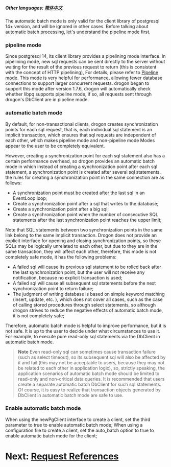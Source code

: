 ##### Other languages: [简体中文](/CHN/CHN-08-5-数据库-自动批处理)

The automatic batch mode is only valid for the client library of postgresql 14+ version, and will be ignored in other cases. Before talking about automatic batch processing, let's understand the pipeline mode first.

### pipeline mode

Since postgresql 14, its client library provides a pipelining mode interface. In pipelining mode, new sql requests can be sent directly to the server without waiting for the result of the previous request to return (this is consistent with the concept of HTTP pipelining), For details, please refer to [Pipeline mode](https://www.postgresql.org/docs/current/libpq-pipeline-mode.html). This mode is very helpful for performance, allowing fewer database connections to support larger concurrent requests.
drogon began to support this mode after version 1.7.6, drogon will automatically check whether libpq supports pipeline mode, if so, all requests sent through drogon's DbClient are in pipeline mode.

### automatic batch mode

By default, for non-transactional clients, drogon creates synchronization points for each sql request, that is, each individual sql statement is an implicit transaction, which ensures that sql requests are independent of each other, which makes pipeline mode and non-pipeline mode Modes appear to the user to be completely equivalent.

However, creating a synchronization point for each sql statement also has a certain performance overhead, so drogon provides an automatic batch mode in which instead of creating a synchronization point after each sql statement, a synchronization point is created after several sql statements. the rules for creating a synchronization point in the same connection are as follows:

- A synchronization point must be created after the last sql in an EventLoop loop;
- Create a synchronization point after a sql that writes to the database;
- Create a synchronization point after a big sql;
- Create a synchronization point when the number of consecutive SQL statements after the last synchronization point reaches the upper limit;

Note that SQL statements between two synchronization points in the same link belong to the same implicit transaction. Drogon does not provide an explicit interface for opening and closing synchronization points, so these SQLs may be logically unrelated to each other, but due to they are in the same transaction, they will affect each other, therefore, this mode is not completely safe mode, it has the following problems:

- A failed sql will cause its previous sql statement to be rolled back after the last synchronization point, but the user will not receive any notification, because no explicit transaction is used;
- A failed sql will cause all subsequent sql statements before the next synchronization point to return failure;
- The judgment of writing database is based on simple keyword matching (insert, update, etc. ), which does not cover all cases, such as the case of calling stored procedures through select statements, so although drogon strives to reduce the negative effects of automatic batch mode, it is not completely safe;

Therefore, automatic batch mode is helpful to improve performance, but it is not safe. It is up to the user to decide under what circumstances to use it. For example, to execute pure read-only sql statements via the DbClient in automatic batch mode.

> **Note** Even read-only sql can sometimes cause transaction failure (such as select timeout), so its subsequent sql will also be affected by it and fail (this may not be acceptable to users, because they may not be related to each other in application logic), so, strictly speaking, the application scenarios of automatic batch mode should be limited to read-only and non-critical data queries. It is recommended that users create a separate automatic batch DbClient for such sql statements. Of course, it is easy to realize that transaction objects generated by DbClient in automatic batch mode are safe to use.

### Enable automatic batch mode

When using the newPgClient interface to create a client, set the third parameter to true to enable automatic batch mode;
When using a configuration file to create a client, set the auto_batch option to true to enable automatic batch mode for the client;


# Next: [Request References](/ENG/ENG-09-0-References-request)